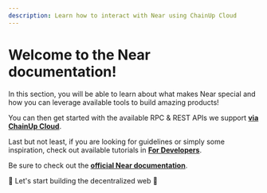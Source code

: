 ```yaml
---
description: Learn how to interact with Near using ChainUp Cloud
---
```


# Welcome to the Near documentation!

In this section, you will be able to learn about what makes Near special and how you can leverage available tools to build amazing products!

You can then get started with the available RPC & REST APIs we support [**via ChainUp Cloud**](https://app.chainupcloud.com/login).

Last but not least, if you are looking for guidelines or simply some inspiration, check out available tutorials in [**For Developers**](../../introduction/for-developers/use-blockchain-api.md).

Be sure to check out the [**official Near documentation**](https://docs.near.org/).

🚀 Let's start building the decentralized web 🚀
